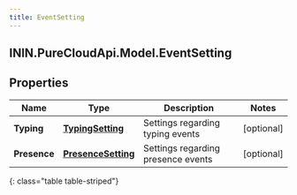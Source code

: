 ```yaml
---
title: EventSetting
---
```

## ININ.PureCloudApi.Model.EventSetting

## Properties

|Name | Type | Description | Notes|
|------------ | ------------- | ------------- | -------------|
| **Typing** | [**TypingSetting**](TypingSetting.html) | Settings regarding typing events | [optional] |
| **Presence** | [**PresenceSetting**](PresenceSetting.html) | Settings regarding presence events | [optional] |
{: class="table table-striped"}


